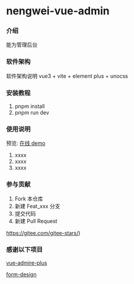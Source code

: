 # nengwei-vue-admin

### 介绍

能为管理后台

### 软件架构

软件架构说明
vue3 + vite + element plus + unocss

### 安装教程

1. pnpm install
2. pnpm run dev

### 使用说明

预览: [在线 demo](https://zh-neng.gitee.io/)

1. xxxx
2. xxxx
3. xxxx

### 参与贡献

1. Fork 本仓库
2. 新建 Feat_xxx 分支
3. 提交代码
4. 新建 Pull Request

https://gitee.com/gitee-stars/)

### 感谢以下项目

[vue-admire-plus](https://github.com/flingyp/vue-admire-plus)

[form-design](https://github.com/zhiyuanzmj/form-design)
